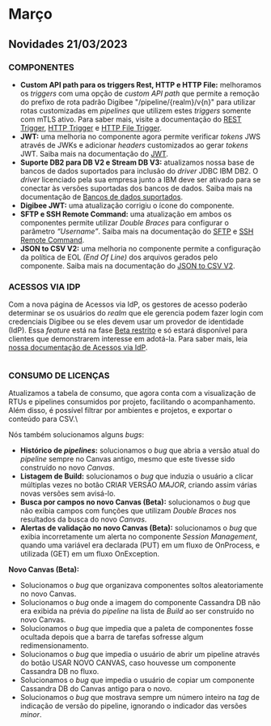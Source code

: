 # Março

## Novidades 21/03/2023

### COMPONENTES

* **Custom API path para os triggers Rest, HTTP e HTTP File:** melhoramos os _triggers_ com uma opção de _custom API path_ que permite a remoção do prefixo de rota padrão Digibee "/pipeline/{realm}/v{n}" para utilizar rotas customizadas em _pipelines_ que utilizem estes _triggers_ somente com mTLS ativo. Para saber mais, visite a documentação do [REST Trigger](../../components/triggers/rest-trigger.md), [HTTP Trigger](../../components/triggers/http-trigger.md) e [HTTP File Trigger](../../components/triggers/http-file-trigger/).
* **JWT:** uma melhoria no componente agora permite verificar _tokens_ JWS através de JWKs e adicionar _headers_ customizados ao gerar _tokens_ JWT. Saiba mais na documentação do [JWT](../../components/security-components/jwt-deprecated.md).
* **Suporte DB2 para DB V2 e Stream DB V3:** atualizamos nossa base de bancos de dados suportados para inclusão do _driver_ JDBC IBM DB2. O _driver_ licenciado pela sua empresa junto a IBM deve ser ativado para se conectar às versões suportadas dos bancos de dados. Saiba mais na documentação de [Bancos de dados suportados](../../plataforma/bancos-de-dados-suportados.md).
* **Digibee JWT:** uma atualização corrigiu o ícone do componente.
* **SFTP e SSH Remote Command:** uma atualização em ambos os componentes permite utilizar _Double Braces_ para configurar o parâmetro _“Username”_. Saiba mais na documentação do [SFTP](../../components/file-storage/sftp.md) e [SSH Remote Command](../../components/tools/ssh-remote-command.md).
* **JSON to CSV V2:** uma melhoria no componente permite a configuração da política de EOL _(End Of Line)_ dos arquivos gerados pelo componente. Saiba mais na documentação do [JSON to CSV V2](https://docs.digibee.com/documentation/v/pt-br/components/tools/json-to-csv-v2).

### ACESSOS VIA IDP

Com a nova página de Acessos via IdP, os gestores de acesso poderão determinar se os usuários do _realm_ que ele gerencia podem fazer login com credenciais Digibee ou se eles devem usar um provedor de identidade (IdP). Essa _feature_ está na fase [Beta restrito](../../general/programa-beta.md#h\_d59e60e1bd) e só estará disponível para clientes que demonstrarem interesse em adotá-la. Para saber mais, leia [nossa documentação de Acessos via IdP](marco.md#acessos-via-idp).

<figure><img src="https://lh4.googleusercontent.com/osH6ykGlZN7R0tg2NeIhnnmOsJg4ccbLbULORg-LXWdpNK7B60w6VvhxcLFHH7RdXkN5QySV1aSCMdbeRH25aY_tZag2YLairLyegNI52ZABzAMBJSUXCucbbTWGaQONFaDTT_-mGZRE9dWJiNKoORM" alt=""><figcaption></figcaption></figure>

### CONSUMO DE LICENÇAS

Atualizamos a tabela de consumo, que agora conta com a visualização de RTUs e pipelines consumidos por projeto, facilitando o acompanhamento. Além disso, é possível filtrar por ambientes e projetos, e exportar o conteúdo para CSV.\








Nós também solucionamos alguns _bugs_:

* **Histórico de **_**pipelines**_**:** solucionamos o _bug_ que abria a versão atual do _pipeline_ sempre no Canvas antigo, mesmo que este tivesse sido construído no novo _Canvas_.
* **Listagem de Build:** solucionamos o _bug_ que induzia o usuário a clicar múltiplas vezes no botão CRIAR VERSÃO _MAJOR_, criando assim várias novas versões sem avisá-lo.
* **Busca por campos no novo Canvas (Beta):** solucionamos o _bug_ que não exibia campos com funções que utilizam _Double Braces_ nos resultados da busca do novo _Canvas_.
* **Alertas de validação no novo Canvas (Beta):** solucionamos o _bug_ que exibia incorretamente um alerta no componente _Session Management_, quando uma variável era declarada (PUT) em um fluxo de OnProcess, e utilizada (GET) em um fluxo OnException.

**Novo Canvas (Beta):**

* Solucionamos o _bug_ que organizava componentes soltos aleatoriamente no novo Canvas.
* Solucionamos o _bug_ onde a imagem do componente Cassandra DB não era exibida na prévia do _pipeline_ na lista de _Build_ ao ser construído no novo Canvas.
* Solucionamos o _bug_ que impedia que a paleta de componentes fosse ocultada depois que a barra de tarefas sofresse algum redimensionamento.
* Solucionamos o _bug_ que impedia o usuário de abrir um pipeline através do botão USAR NOVO CANVAS, caso houvesse um componente Cassandra DB no fluxo.
* Solucionamos o _bug_ que impedia o usuário de copiar um componente Cassandra DB do Canvas antigo para o novo.
* Solucionamos o _bug_ que mostrava sempre um número inteiro na _tag_ de indicação de versão do pipeline, ignorando o indicador das versões _minor_.&#x20;

